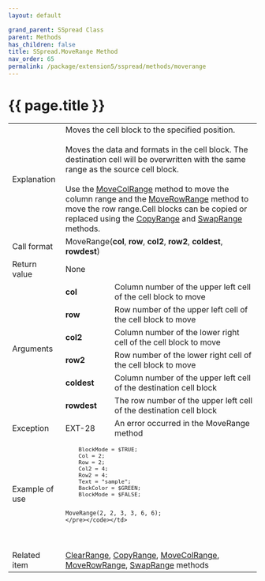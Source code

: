 ```yaml
---
layout: default

grand_parent: SSpread Class
parent: Methods
has_children: false
title: SSpread.MoveRange Method
nav_order: 65
permalink: /package/extension5/sspread/methods/moverange
---
```

# {{ page.title }}

<table>
  <tr>
    <td>Explanation</td>
    <td colspan="2">Moves the cell block to the specified position.<br><br> Moves the data and formats in the cell block. The destination cell will be overwritten with the same range as the source cell block.<br><br> Use the <a href="/package/extension5/sspread/methods/movecolrange">MoveColRange</a> method to move the column range and the <a href="/package/extension5/sspread/methods/moverowrange">MoveRowRange</a> method to move the row range.Cell blocks can be copied or replaced using the <a href="/package/extension5/sspread/methods/copyrange">CopyRange</a> and <a href="/package/extension5/sspread/methods/swaprange">SwapRange</a> methods.</td>
  </tr>
  <tr>
    <td>Call format</td>
    <td colspan="2">MoveRange(<b>col</b>, <b>row</b>, <b>col2</b>, <b>row2</b>, <b>coldest</b>, <b>rowdest</b>)</td>
  </tr>
  <tr>
    <td>Return value</td>
    <td colspan="2">None</td>
  </tr>  
  <tr>
    <td rowspan="6">Arguments</td>
    <td><b>col</b></td>
    <td>Column number of the upper left cell of the cell block to move</td>
  </tr>  
  <tr>
    <td><b>row</b></td>
    <td>Row number of the upper left cell of the cell block to move</td>
  </tr>  
  <tr>
    <td><b>col2</b></td>
    <td>Column number of the lower right cell of the cell block to move</td>
  </tr>
  <tr>
    <td><b>row2</b></td>
    <td>Row number of the lower right cell of the cell block to move</td>
  </tr>
  <tr>
    <td><b>coldest</b></td>
    <td>Column number of the upper left cell of the destination cell block</td>
  </tr>
  <tr>
    <td><b>rowdest</b></td>
    <td>The row number of the upper left cell of the destination cell block</td>
  </tr>
  <tr>
    <td>Exception</td>
    <td>EXT-28</td>
    <td>An error occurred in the MoveRange method</td>
  </tr>
  <tr>
    <td>Example of use</td>
    <td colspan="2"><code><pre>
    BlockMode = $TRUE;
    Col = 2;
    Row = 2;
    Col2 = 4;
    Row2 = 4;
    Text = "sample";
    BackColor = $GREEN;
    BlockMode = $FALSE;
    
    MoveRange(2, 2, 3, 3, 6, 6);
    </pre></code></td>
  </tr>
  <tr>
    <td>Related item</td>
    <td colspan="2"><a href="/package/extension5/sspread/methods/clearrange">ClearRange</a>, <a href="/package/extension5/sspread/methods/copyrange">CopyRange</a>, <a href="/package/extension5/sspread/methods/movecolrange">MoveColRange</a>, <a href="/package/extension5/sspread/methods/moverowrange">MoveRowRange</a>, <a href="/package/extension5/sspread/methods/swaprange">SwapRange</a> methods</td>
  </tr>
</table>
